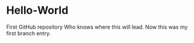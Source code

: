 # Hello-World
First GitHub repository
Who knows where this will lead.
Now this was my first branch entry.
